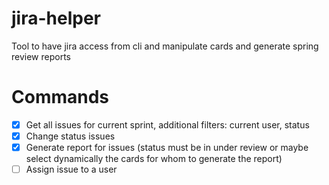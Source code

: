 # jira-helper
Tool to have jira access from cli and manipulate cards and generate spring review reports

# Commands
- [X] Get all issues for current sprint, additional filters: current user, status
- [X] Change status issues
- [X] Generate report for issues (status must be in under review or maybe select dynamically the cards for whom to generate the report)
- [ ] Assign issue to a user
